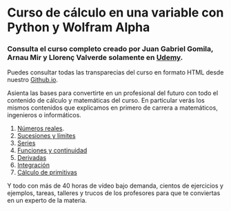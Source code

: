 # Curso de cálculo en una variable con Python y Wolfram Alpha

### Consulta el curso completo creado por Juan Gabriel Gomila,  Arnau Mir y Llorenç Valverde solamente en [Udemy](https://www.udemy.com/course/draft/2748562/?couponCode=66A49245199EB2A2B7E8).

Puedes consultar todas las transparecias del curso en formato HTML desde nuestro [Github.io](https://joanby.github.io/calculo).

Asienta las bases para convertirte en un profesional del futuro con todo el contenido de cálculo y matemáticas del curso. En particular verás los mismos contenidos que explicamos en primero de carrera a matemáticos, ingenieros o informáticos. 

1. [Números reales](https://joanby.github.io/calculo/01NumerosReales#1). 
2. [Sucesiones y límites](https://joanby.github.io/calculo/02Succesiones#1)
3. [Series](https://joanby.github.io/calculo/03Series#1)
4. [Funciones y continuidad](https://joanby.github.io/calculo/04continuidad#1)
5. [Derivadas](https://joanby.github.io/calculo/05Derivadas#1)
6. [Integración](https://joanby.github.io/calculo/06Integracion#1)
7. [Cálculo de primitivas](https://joanby.github.io/calculo/07Primitivas#1)


Y todo con más de 40 horas de vídeo bajo demanda, cientos de ejercicios y ejemplos, tareas, talleres y trucos de los profesores para que te conviertas en un experto de la materia.
